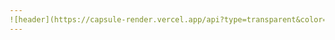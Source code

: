 ```yaml
---
![header](https://capsule-render.vercel.app/api?type=transparent&color=auto&height=200&section=header&text=SetUp%20Eggs&fontAlignY=50&fontSize=70&fontColor=396992&desc=GHWooo&descAlignY=75&descAlign=70&descSize=30)
---
```

